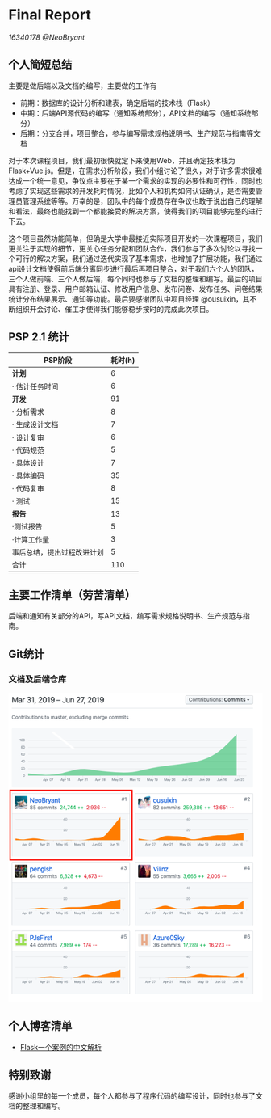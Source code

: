 # Final Report

*16340178 @NeoBryant*

## 个人简短总结

主要是做后端以及文档的编写，主要做的工作有

- 前期：数据库的设计分析和建表，确定后端的技术栈（Flask）
- 中期：后端API源代码的编写（通知系统部分），API文档的编写（通知系统部分）
- 后期：分支合并，项目整合，参与编写需求规格说明书、生产规范与指南等文档

对于本次课程项目，我们最初很快就定下来使用Web，并且确定技术栈为 Flask+Vue.js。但是，在需求分析阶段，我们小组讨论了很久，对于许多需求很难达成一个统一意见，争议点主要在于某一个需求的实现的必要性和可行性，同时也考虑了实现这些需求的开发耗时情况，比如个人和机构如何认证确认，是否需要管理员管理系统等等。万幸的是，团队中的每个成员存在争议也敢于说出自己的理解和看法，最终也能找到一个都能接受的解决方案，使得我们的项目能够完整的进行下去。

这个项目虽然功能简单，但确是大学中最接近实际项目开发的一次课程项目，我们更关注于实现的细节，更关心任务分配和团队合作，我们参与了多次讨论以寻找一个可行的解决方案，我们通过迭代实现了基本需求，也增加了扩展功能，我们通过api设计文档使得前后端分离同步进行最后再项目整合，对于我们六个人的团队，三个人做前端、三个人做后端，每个同时也参与了文档的整理和编写。最后的项目具有注册、登录、用户邮箱认证、修改用户信息、发布问卷、发布任务、问卷结果统计分布结果展示、通知等功能。最后要感谢团队中项目经理 @ousuixin，其不断组织开会讨论、催工才使得我们能够稳步按时的完成此次项目。


## PSP 2.1 统计

| PSP阶段                    | 耗时(h) |
| -------------------------- | ------- |
| **计划**                   | 6       |
| · 估计任务时间             | 6       |
| **开发**                   | 91      |
| · 分析需求                 | 8       |
| · 生成设计文档             | 7       |
| · 设计复审                 | 6       |
| · 代码规范                 | 5       |
| · 具体设计                 | 7       |
| · 具体编码                 | 35      |
| · 代码复审                 | 8       |
| · 测试                     | 15      |
| **报告**                   | 13      |
| ·测试报告                  | 5       |
| ·计算工作量                | 3       |
| 事后总结，提出过程改进计划 | 5       |
| 合计                       | 110     |

## 主要工作清单（劳苦清单）

后端和通知有关部分的API，写API文档，编写需求规格说明书、生产规范与指南。



## Git统计

### 文档及后端仓库

![16340178](https://github.com/sysuswsad/mission_craft/raw/master/docs/imgs/16340178.png)



## 个人博客清单

- [Flask一个案例的中文解析](https://blog.csdn.net/qq_38789531/article/details/93863113)

## 特别致谢

感谢小组里的每一个成员，每个人都参与了程序代码的编写设计，同时也参与了文档的整理和编写。

